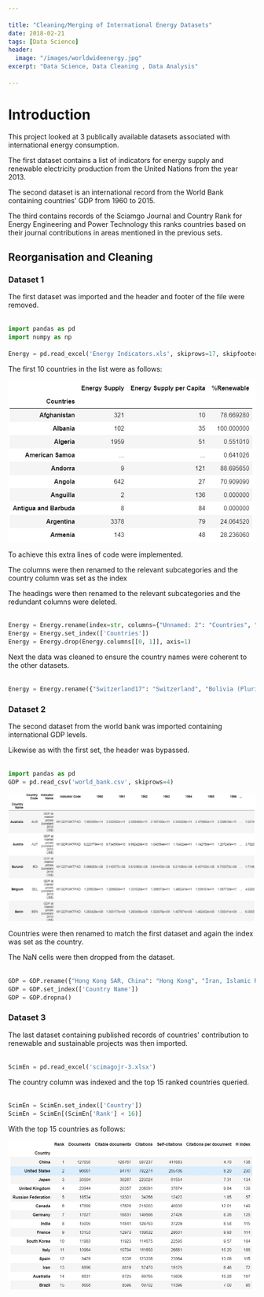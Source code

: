 ```yaml
---

title: "Cleaning/Merging of International Energy Datasets"
date: 2018-02-21
tags: [Data Science]
header:
  image: "/images/worldwideenergy.jpg"
excerpt: "Data Science, Data Cleaning , Data Analysis"

---
```


# Introduction

This project looked at 3 publically available datasets associated with international energy consumption.

The first dataset contains a list of indicators for energy supply and renewable electricity production from the United Nations from the year 2013.

The second dataset is an international record from the World Bank containing countries' GDP from 1960 to 2015.

The third contains records of the Sciamgo Journal and Country Rank for Energy Engineering and Power Technology this ranks countries based on their journal contributions in areas mentioned in the previous sets.

## Reorganisation and Cleaning

### Dataset 1

The first dataset was imported and the header and footer of the file were removed.  

```python

import pandas as pd
import numpy as np

Energy = pd.read_excel('Energy Indicators.xls', skiprows=17, skipfooter=38)

```
The first 10 countries in the list were as follows:

<img src="/images/dataset1first10countries.JPG">

To achieve this extra lines of code were implemented.

The columns were then renamed to the relevant subcategories and the country column was set as the index

The headings were then renamed to the relevant subcategories and the redundant columns were deleted.

```python

Energy = Energy.rename(index=str, columns={"Unnamed: 2": "Countries", "Petajoules": "Energy Supply", "Gigajoules": "Energy Supply per Capita", "%": "%Renewable"})
Energy = Energy.set_index(['Countries'])
Energy = Energy.drop(Energy.columns[[0, 1]], axis=1)

```

Next the data was cleaned to ensure the country names were coherent to the other datasets.

```python

Energy = Energy.rename({"Switzerland17": "Switzerland", "Bolivia (Plurinational State of)": "Bolivia", "The former Yugoslav Republic of Macedonia": "Republic of North Macedonia", "Sint Maarten (Dutch part)": "Sint Maarten (Dutch part)", "Micronesia (Federated States of)": "Micronesia", "Falkland Islands (Malvinas)": "Falkland Islands", "Vene""Republic of Korea": "South Korea", "United States of America20": "United States", "United Kingdom of Great Britain and Northern Ireland19": "United Kingdom", "Iran (Islamic Republic of)": "Iran", "Venezuela (Bolivarian Republic of)": "Venezuela", "Ukraine18": "Ukraine",  "China, Hong Kong Special Administrative Region": "Hong Kong"})

```

### Dataset 2

The second dataset from the world bank was imported containing international GDP levels.

Likewise as with the first set, the header was bypassed.

```python

import pandas as pd
GDP = pd.read_csv('world_bank.csv', skiprows=4)

```

<img src="/images/2nddataset.JPG">

Countries were then renamed to match the first dataset and again the index was set as the country.

The NaN cells were then dropped from the dataset.



```python

GDP = GDP.rename({"Hong Kong SAR, China": "Hong Kong", "Iran, Islamic Rep.": "Iran", "Korea, Rep.": "South Korea"})
GDP = GDP.set_index(['Country Name'])
GDP = GDP.dropna()

```

### Dataset 3

The last dataset containing published records of countries' contribution to renewable and sustainable projects was then imported.

```python

ScimEn = pd.read_excel('scimagojr-3.xlsx')

```

The country column was indexed and the top 15 ranked countries queried.

```python

ScimEn = ScimEn.set_index(['Country'])
ScimEn = ScimEn[(ScimEn['Rank'] < 16)]

```

With the top 15 countries as follows:

<img src="/images/thetop15rankedfinalset.JPG">
